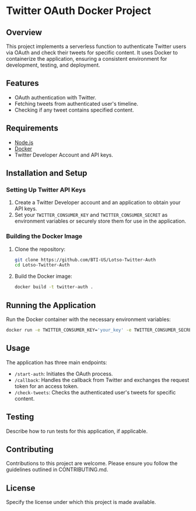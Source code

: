 # Twitter OAuth Docker Project

## Overview
This project implements a serverless function to authenticate Twitter users via OAuth and check their tweets for specific content. It uses Docker to containerize the application, ensuring a consistent environment for development, testing, and deployment.

## Features
- OAuth authentication with Twitter.
- Fetching tweets from authenticated user's timeline.
- Checking if any tweet contains specified content.

## Requirements
- [Node.js](https://nodejs.org/)
- [Docker](https://www.docker.com/)
- Twitter Developer Account and API keys.

## Installation and Setup
### Setting Up Twitter API Keys
1. Create a Twitter Developer account and an application to obtain your API keys.
2. Set your `TWITTER_CONSUMER_KEY` and `TWITTER_CONSUMER_SECRET` as environment variables or securely store them for use in the application.

### Building the Docker Image
1. Clone the repository:
   ```bash
   git clone https://github.com/BTI-US/Lotso-Twitter-Auth
   cd Lotso-Twitter-Auth
   ```
2. Build the Docker image:
   ```bash
   docker build -t twitter-auth .
   ```

## Running the Application
Run the Docker container with the necessary environment variables:
```bash
docker run -e TWITTER_CONSUMER_KEY='your_key' -e TWITTER_CONSUMER_SECRET='your_secret' -p 5000:5000 twitter-auth
```

## Usage
The application has three main endpoints:
- `/start-auth`: Initiates the OAuth process.
- `/callback`: Handles the callback from Twitter and exchanges the request token for an access token.
- `/check-tweets`: Checks the authenticated user's tweets for specific content.

## Testing
Describe how to run tests for this application, if applicable.

## Contributing
Contributions to this project are welcome. Please ensure you follow the guidelines outlined in CONTRIBUTING.md.

## License
Specify the license under which this project is made available.
